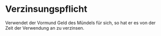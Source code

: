 # Verzinsungspflicht

Verwendet der Vormund Geld des Mündels für sich, so hat er es von der Zeit der Verwendung an zu verzinsen.